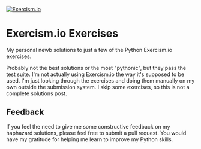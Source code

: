 [![Exercism.io](https://img.shields.io/badge/exercism.io-python-red.svg)](http://exercism.io/languages/python/about)

# Exercism.io Exercises
My personal newb solutions to just a few of the Python Exercism.io exercises.

Probably not the best solutions or the most "pythonic", but they pass the test suite. I'm not actually using Exercism.io the way it's supposed to be used. I'm just looking through the exercises and doing them manually on my own outside the submission system. I skip some exercises, so this is not a complete solutions post.

## Feedback
If you feel the need to give me some constructive feedback on my haphazard solutions, please feel free to submit a pull request. You would have my gratitude for helping me learn to improve my Python skills.
